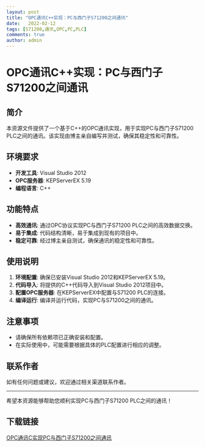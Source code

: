 ```yaml
---
layout: post
title: "OPC通讯C++实现：PC与西门子S71200之间通讯"
date:   2022-02-12
tags: [S71200,通讯,OPC,PC,PLC]
comments: true
author: admin
---
```

# OPC通讯C++实现：PC与西门子S71200之间通讯

## 简介
本资源文件提供了一个基于C++的OPC通讯实现，用于实现PC与西门子S71200 PLC之间的通讯。该实现由博主亲自编写并测试，确保其稳定性和可靠性。

## 环境要求
- **开发工具**: Visual Studio 2012
- **OPC服务器**: KEPServerEX 5.19
- **编程语言**: C++

## 功能特点
- **高效通讯**: 通过OPC协议实现PC与西门子S71200 PLC之间的高效数据交换。
- **易于集成**: 代码结构清晰，易于集成到现有的项目中。
- **稳定可靠**: 经过博主亲自测试，确保通讯的稳定性和可靠性。

## 使用说明
1. **环境配置**: 确保已安装Visual Studio 2012和KEPServerEX 5.19。
2. **代码导入**: 将提供的C++代码导入到Visual Studio 2012项目中。
3. **配置OPC服务器**: 在KEPServerEX中配置与S71200 PLC的连接。
4. **编译运行**: 编译并运行代码，实现PC与S71200之间的通讯。

## 注意事项
- 请确保所有依赖项已正确安装和配置。
- 在实际使用中，可能需要根据具体的PLC配置进行相应的调整。

## 联系作者
如有任何问题或建议，欢迎通过相关渠道联系作者。

---
希望本资源能够帮助您顺利实现PC与西门子S71200 PLC之间的通讯！

## 下载链接

[OPC通讯C实现PC与西门子S71200之间通讯](https://pan.quark.cn/s/832aa7ea6fb0)